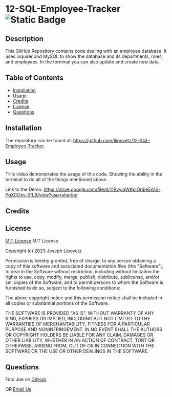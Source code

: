 # 12-SQL-Employee-Tracker ![Static Badge](https://img.shields.io/badge/MIT_License-grey)
## Description
This GitHub Repository contains code dealing with an employee database. It uses inquirer and MySQL to show the database and its departments, roles, and employees. In the terminal you can also update and create new data.
## Table of Contents
- [Installation](#installation)
- [Usage](#usage)
- [Credits](#credits)
- [License](#license)
- [Questions](#questions)
## Installation
The repository can be found at: https://github.com/jlipovetz/12-SQL-Employee-Tracker.
## Usage
THis video demonstrates the usage of this code. Showing the ability in the terminal to do all of the things mentioned above.

Link to the Demo: https://drive.google.com/file/d/11BvyiqWKpiOrdje5A16-PgXCOxy-SfLB/view?usp=sharing
## Credits

## License
[MIT License](https://choosealicense.com/licenses/mit/)
MIT License

Copyright (c) 2023 Joseph Lipovetz

Permission is hereby granted, free of charge, to any person obtaining a copy
of this software and associated documentation files (the "Software"), to deal
in the Software without restriction, including without limitation the rights
to use, copy, modify, merge, publish, distribute, sublicense, and/or sell
copies of the Software, and to permit persons to whom the Software is
furnished to do so, subject to the following conditions:

The above copyright notice and this permission notice shall be included in all
copies or substantial portions of the Software.

THE SOFTWARE IS PROVIDED "AS IS", WITHOUT WARRANTY OF ANY KIND, EXPRESS OR
IMPLIED, INCLUDING BUT NOT LIMITED TO THE WARRANTIES OF MERCHANTABILITY,
FITNESS FOR A PARTICULAR PURPOSE AND NONINFRINGEMENT. IN NO EVENT SHALL THE
AUTHORS OR COPYRIGHT HOLDERS BE LIABLE FOR ANY CLAIM, DAMAGES OR OTHER
LIABILITY, WHETHER IN AN ACTION OF CONTRACT, TORT OR OTHERWISE, ARISING FROM,
OUT OF OR IN CONNECTION WITH THE SOFTWARE OR THE USE OR OTHER DEALINGS IN THE
SOFTWARE.
## Questions

Find Joe on [GitHub](https://github.com/jlipovetz)

  OR 
  [Email Us](mailto:placeholder@email.com)